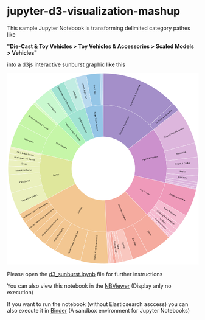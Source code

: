 # jupyter-d3-visualization-mashup

This sample Jupyter Notebook is transforming delimited category pathes like 

**"Die-Cast & Toy Vehicles > Toy Vehicles & Accessories > Scaled Models > Vehicles"**

into a d3js interactive sunburst graphic like this

![Sunburst example][sunburst_example]



Please open the [d3_sunburst.ipynb] file for further instructions 

You can also view this notebook in the [NBViewer] (Display anly no execution) 

If you want to run the notebook (without Elasticsearch asccess) you can also execute it in [Binder] (A sandbox environment for Jupyter Notebooks) 

[d3_sunburst.ipynb]: https://github.com/thweidemann/jupyter-d3-visualization-mashup/blob/master/d3_sunburst.ipynb
[NBViewer]: https://nbviewer.jupyter.org/github/thweidemann/jupyter-d3-visualization-mashup/blob/master/d3_sunburst.ipynb
[Binder]: https://mybinder.org/v2/gh/thweidemann/jupyter-d3-visualization-mashup/master?filepath=d3_sunburst.ipynb
[sunburst_example]: https://github.com/thweidemann/jupyter-d3-visualization-mashup/blob/master/sunburst.png "Sunburst example"
